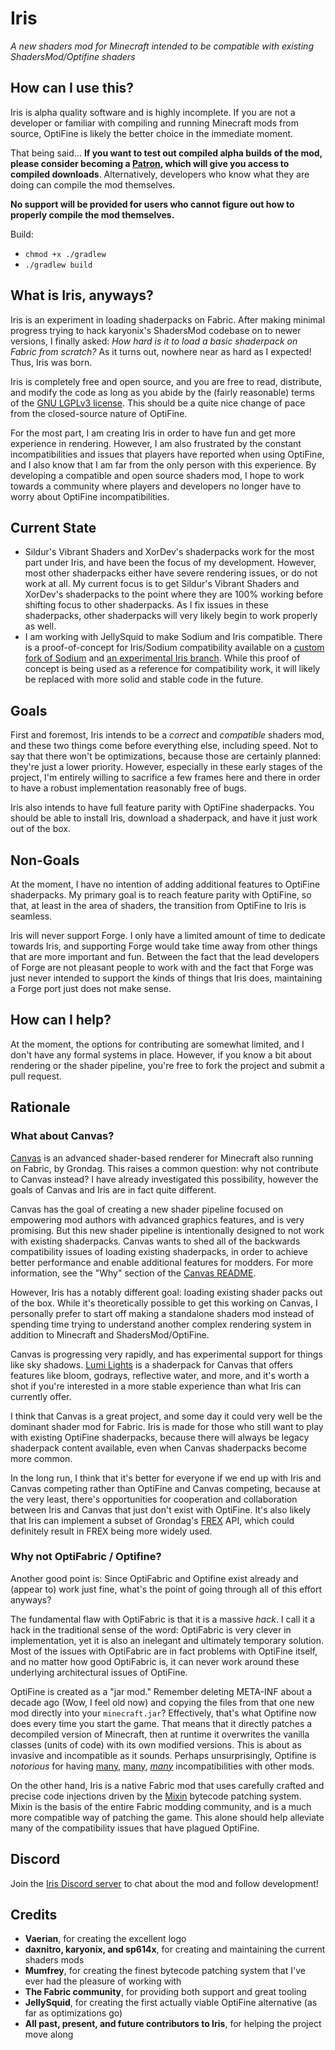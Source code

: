 # Iris

*A new shaders mod for Minecraft intended to be compatible with existing ShadersMod/Optifine shaders*

## How can I use this?

Iris is alpha quality software and is highly incomplete. If you are not a developer or familiar with compiling and running Minecraft mods from source, OptiFine is likely the better choice in the immediate moment.

That being said... **If you want to test out compiled alpha builds of the mod, please consider becoming a [Patron](https://www.patreon.com/coderbot), which will give you access to compiled downloads**. Alternatively, developers who know what they are doing can compile the mod themselves.

**No support will be provided for users who cannot figure out how to properly compile the mod themselves.**

Build:

- `chmod +x ./gradlew`
- `./gradlew build`

## What is Iris, anyways?

Iris is an experiment in loading shaderpacks on Fabric. After making minimal progress trying to hack karyonix's ShadersMod codebase on to newer versions, I finally asked: *How hard is it to load a basic shaderpack on Fabric from scratch?* As it turns out, nowhere near as hard as I expected! Thus, Iris was born.

Iris is completely free and open source, and you are free to read, distribute, and modify the code as long as you abide by the (fairly reasonable) terms of the [GNU LGPLv3 license](https://github.com/IrisShaders/Iris/blob/master/LICENSE). This should be a quite nice change of pace from the closed-source nature of OptiFine.

For the most part, I am creating Iris in order to have fun and get more experience in rendering. However, I am also frustrated by the constant incompatibilities and issues that players have reported when using OptiFine, and I also know that I am far from the only person with this experience. By developing a compatible and open source shaders mod, I hope to work towards a community where players and developers no longer have to worry about OptiFine incompatibilities.


## Current State

* Sildur's Vibrant Shaders and XorDev's shaderpacks work for the most part under Iris, and have been the focus of my development. However, most other shaderpacks either have severe rendering issues, or do not work at all. My current focus is to get Sildur's Vibrant Shaders and XorDev's shaderpacks to the point where they are 100% working before shifting focus to other shaderpacks. As I fix issues in these shaderpacks, other shaderpacks will very likely begin to work properly as well.
* I am working with JellySquid to make Sodium and Iris compatible. There is a proof-of-concept for Iris/Sodium compatibility available on a [custom fork of Sodium](https://github.com/IrisShaders/sodium-fabric) and [an experimental Iris branch](https://github.com/IrisShaders/Iris/tree/sodium-compatibility). While this proof of concept is being used as a reference for compatibility work, it will likely be replaced with more solid and stable code in the future.


## Goals

First and foremost, Iris intends to be a *correct* and *compatible* shaders mod, and these two things come before everything else, including speed. Not to say that there won't be optimizations, because those are certainly planned: they're just a lower priority. However, especially in these early stages of the project, I'm entirely willing to sacrifice a few frames here and there in order to have a robust implementation reasonably free of bugs.

Iris also intends to have full feature parity with OptiFine shaderpacks. You should be able to install Iris, download a shaderpack, and have it just work out of the box.


## Non-Goals

At the moment, I have no intention of adding additional features to OptiFine shaderpacks. My primary goal is to reach feature parity with OptiFine, so that, at least in the area of shaders, the transition from OptiFine to Iris is seamless.

Iris will never support Forge. I only have a limited amount of time to dedicate towards Iris, and supporting Forge would take time away from other things that are more important and fun. Between the fact that the lead developers of Forge are not pleasant people to work with and the fact that Forge was just never intended to support the kinds of things that Iris does, maintaining a Forge port just does not make sense.

## How can I help?

At the moment, the options for contributing are somewhat limited, and I don't have any formal systems in place. However, if you know a bit about rendering or the shader pipeline, you're free to fork the project and submit a pull request.


## Rationale

### What about Canvas?

[Canvas](https://github.com/grondag/canvas) is an advanced shader-based renderer for Minecraft also running on Fabric, by Grondag. This raises a common question: why not contribute to Canvas instead? I have already investigated this possibility, however the goals of Canvas and Iris are in fact quite different.

Canvas has the goal of creating a new shader pipeline focused on empowering mod authors with advanced graphics features, and is very promising. But this new shader pipeline is intentionally designed to not work with existing shaderpacks. Canvas wants to shed all of the backwards compatibility issues of loading existing shaderpacks, in order to achieve better performance and enable additional features for modders. For more information, see the "Why" section of the [Canvas README](https://github.com/grondag/canvas/blob/one/README.md#Why).

However, Iris has a notably different goal: loading existing shader packs out of the box. While it's theoretically possible to get this working on Canvas, I personally prefer to start off making a standalone shaders mod instead of spending time trying to understand another complex rendering system in addition to Minecraft and ShadersMod/OptiFine.

Canvas is progressing very rapidly, and has experimental support for things like sky shadows. [Lumi Lights](https://spiralhalo.github.io/) is a shaderpack for Canvas that offers features like bloom, godrays, reflective water, and more, and it's worth a shot if you're interested in a more stable experience than what Iris can currently offer.

I think that Canvas is a great project, and some day it could very well be the dominant shader mod for Fabric. Iris is made for those who still want to play with existing OptiFine shaderpacks, because there will always be legacy shaderpack content available, even when Canvas shaderpacks become more common.

In the long run, I think that it's better for everyone if we end up with Iris and Canvas competing rather than OptiFine and Canvas competing, because at the very least, there's opportunities for cooperation and collaboration between Iris and Canvas that just don't exist with OptiFine. It's also likely that Iris can implement a subset of Grondag's [FREX](https://github.com/grondag/frex) API, which could definitely result in FREX being more widely used.


### Why not OptiFabric / Optifine?

Another good point is: Since OptiFabric and Optifine exist already and (appear to) work just fine, what's the point of going through all of this effort anyways?

The fundamental flaw with OptiFabric is that it is a massive *hack*. I call it a hack in the traditional sense of the word: OptiFabric is very clever in implementation, yet it is also an inelegant and ultimately temporary solution. Most of the issues with OptiFabric are in fact problems with OptiFine itself, and no matter how good OptiFabric is, it can never work around these underlying architectural issues of OptiFine.

OptiFine is created as a "jar mod." Remember deleting META-INF about a decade ago (Wow, I feel old now) and copying the files from that one new mod directly into your `minecraft.jar`? Effectively, that's what Optifine now does every time you start the game. That means that it directly patches a decompiled version of Minecraft, then at runtime it overwrites the vanilla classes (units of code) with its own modified versions. This is about as invasive and incompatible as it sounds. Perhaps unsurprisingly, Optifine is *notorious* for having [many](https://github.com/TerraformersMC/Terrestria/issues/178), [many](https://github.com/jellysquid3/lithium-fabric/issues/73), [*many*](https://www.reddit.com/r/feedthebeast/comments/6ueyla/112_optifine_incompatible_with_some_mods/) incompatibilities with other mods.

On the other hand, Iris is a native Fabric mod that uses carefully crafted and precise code injections driven by the [Mixin](https://github.com/SpongePowered/Mixin) bytecode patching system. Mixin is the basis of the entire Fabric modding community, and is a much more compatible way of patching the game. This alone should help alleviate many of the compatibility issues that have plagued OptiFine.

## Discord

Join the [Iris Discord server](https://discord.gg/jQJnav2jPu) to chat about the mod and follow development!


## Credits

* **Vaerian**, for creating the excellent logo
* **daxnitro, karyonix, and sp614x**, for creating and maintaining the current shaders mods
* **Mumfrey**, for creating the finest bytecode patching system that I've ever had the pleasure of working with
* **The Fabric community**, for providing both support and great tooling
* **JellySquid**, for creating the first actually viable OptiFine alternative (as far as optimizations go)
* **All past, present, and future contributors to Iris**, for helping the project move along
